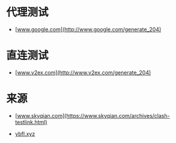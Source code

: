 # 代理测试
- [www.google.com](http://www.google.com/generate_204)
# 直连测试
- [www.v2ex.com](http://www.v2ex.com/generate_204)
# 来源
- [www.skyqian.com](https://www.skyqian.com/archives/clash-testlink.html)

- [ybfl.xyz](https://ybfl.xyz/sites/58.html)
